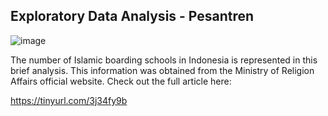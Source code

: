 ## Exploratory Data Analysis - Pesantren

![image](https://user-images.githubusercontent.com/70124491/143401534-df2e5ff0-aafc-4db7-97f1-2377351f48e5.png)

The number of Islamic boarding schools in Indonesia is represented in this brief analysis.
This information was obtained from the Ministry of Religion Affairs official website.
Check out the full article here:

https://tinyurl.com/3j34fy9b
